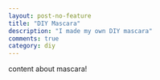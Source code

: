 ```yaml
---
layout: post-no-feature
title: "DIY Mascara"
description: "I made my own DIY mascara"
comments: true
category: diy
---
```


content about mascara!
